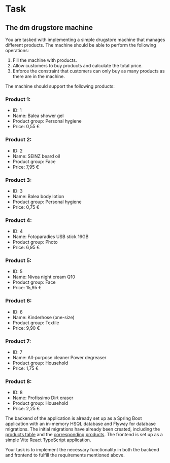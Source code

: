 # Task

## The dm drugstore machine

You are tasked with implementing a simple drugstore machine that manages different products. The machine should be able to perform the following operations:

1. Fill the machine with products.
2. Allow customers to buy products and calculate the total price.
3. Enforce the constraint that customers can only buy as many products as there are in the machine. 

The machine should support the following products:

### Product 1:

* ID: 1
* Name: Balea shower gel
* Product group: Personal hygiene
* Price: 0,55 €

### Product 2:

* ID: 2
* Name: SEINZ beard oil
* Product group: Face
* Price: 7,95 €

### Product 3:

* ID: 3
* Name: Balea body lotion
* Product group: Personal hygiene
* Price: 0,75 €

### Product 4:

* ID: 4
* Name: Fotoparadies USB stick 16GB
* Product group: Photo
* Price: 6,95 €

### Product 5:

* ID: 5
* Name: Nivea night cream Q10
* Product group: Face
* Price: 15,95 €

### Product 6:

* ID: 6
* Name: Kinderhose (one-size)
* Product group: Textile
* Price: 9,90 €

### Product 7:

* ID: 7
* Name: All-purpose cleaner Power degreaser
* Product group: Household
* Price: 1,75 €

### Product 8:

* ID: 8
* Name: Profissimo Dirt eraser
* Product group: Household
* Price: 2,25 €

The backend of the application is already set up as a Spring Boot application with an in-memory HSQL database and Flyway for database migrations.
The initial migrations have already been created, including the [products table](./backend/src/main/resources/db/migration/V1__Initial.sql) and the [corresponding products](./backend/src/main/resources/db/migration/V2__Products.sql).
The frontend is set up as a simple Vite React TypeScript application.

Your task is to implement the necessary functionality in both the backend and frontend to fulfill the requirements mentioned above.
